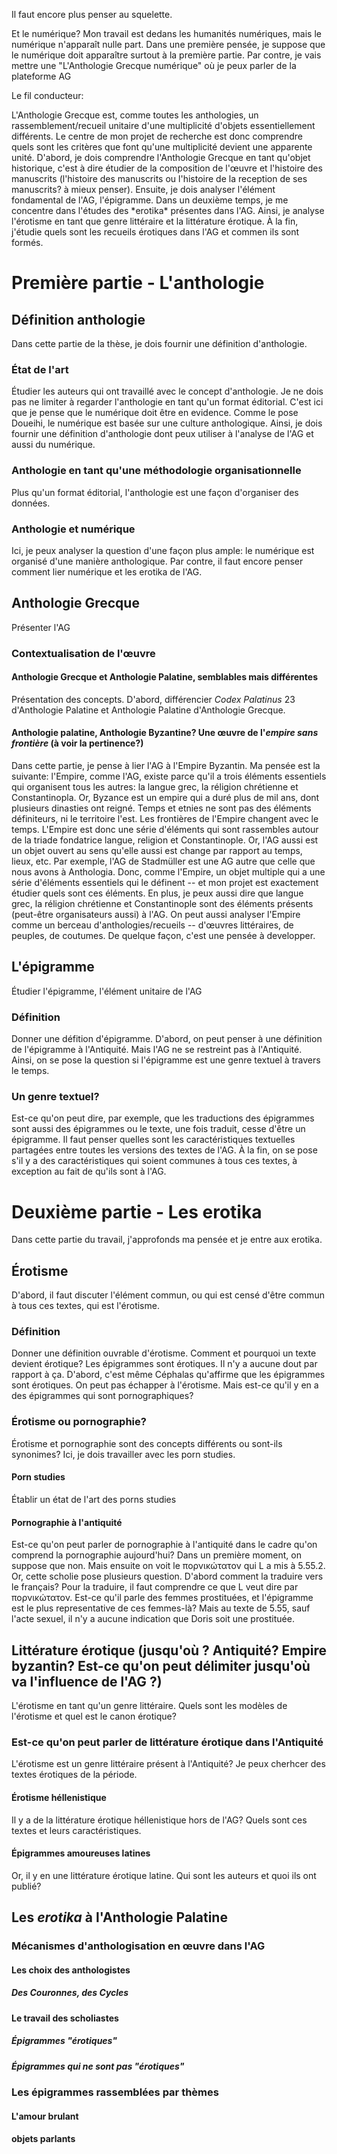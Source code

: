 <p>Il faut encore plus penser au squelette. </p>
<p>Et le numérique? Mon travail est dedans les humanités numériques, mais le numérique n'apparaît nulle part. Dans une première pensée, je suppose que le numérique doit apparaître surtout à la première partie. Par contre, je vais mettre une "L'Anthologie Grecque numérique" où je peux parler de la plateforme AG</p>
<p>Le fil conducteur:</p>
<p>L'Anthologie Grecque est, comme toutes les anthologies, un rassemblement/recueil unitaire d'une multiplicité d'objets essentiellement différents. Le centre de mon projet de recherche est donc comprendre quels sont les critères que font qu'une multiplicité devient une apparente unité. D'abord, je dois comprendre l'Anthologie Grecque en tant qu'objet historique, c'est à dire étudier de la composition de l'œuvre et l'histoire des manuscrits (l'histoire des manuscrits ou l'histoire de la reception de ses manuscrits? à mieux penser). Ensuite, je dois analyser l'élément fondamental de l'AG, l'épigramme. Dans un deuxième temps, je me concentre dans l'études des *erotika* présentes dans l'AG. Ainsi, je analyse l'érotisme en tant que genre littéraire et la littérature érotique. À la fin, j'étudie quels sont les recueils érotiques dans l'AG et commen ils sont formés. </p>

# Première partie - L'anthologie
## Définition anthologie
Dans cette partie de la thèse, je dois fournir une définition d'anthologie.
### État de l'art
Étudier les auteurs qui ont travaillé avec le concept d'anthologie. Je ne dois pas ne limiter à regarder l'anthologie en tant qu'un format éditorial. C'est ici que je pense que le numérique doit être en evidence. Comme le pose Doueihi, le numérique est basée sur une culture anthologique. Ainsi, je dois fournir une définition d'anthologie dont peux utiliser à l'analyse de l'AG et aussi du numérique.
### Anthologie en tant qu'une méthodologie organisationnelle
Plus qu'un format éditorial, l'anthologie est une façon d'organiser des données. 
### Anthologie et numérique
Ici, je peux analyser la question d'une façon plus ample: le numérique est organisé d'une manière anthologique. Par contre, il faut encore penser comment lier numérique et les erotika de l'AG.
## Anthologie Grecque
Présenter l'AG
### Contextualisation de l'œuvre
#### Anthologie Grecque et Anthologie Palatine, semblables mais différentes
Présentation des concepts. D'abord, différencier *Codex Palatinus* 23 d'Anthologie Palatine et Anthologie Palatine d'Anthologie Grecque.
#### Anthologie palatine, Anthologie Byzantine? Une œuvre de l'*empire sans frontière* (à voir la pertinence?)
Dans cette partie, je pense à lier l'AG à l'Empire Byzantin. Ma pensée est la suivante: l'Empire, comme l'AG, existe parce qu'il a trois éléments essentiels qui organisent tous les autres: la langue grec, la réligion chrétienne et Constantinopla. Or, Byzance est un empire qui a duré plus de mil ans, dont plusieurs dinasties ont reigné. Temps et etnies ne sont pas des éléments définiteurs, ni le territoire l'est. Les frontières de l'Empire changent avec le temps. L'Empire est donc une série d'éléments qui sont rassembles autour de la triade fondatrice langue, religion et Constantinople. Or, l'AG aussi est un objet ouvert au sens qu'elle aussi est change par rapport au temps, lieux, etc. Par exemple, l'AG de Stadmüller est une AG autre que celle que nous avons à Anthologia. Donc, comme l'Empire, un objet multiple qui a une série d'éléments essentiels qui le définent -- et mon projet est exactement étudier quels sont ces éléments. En plus, je peux aussi dire que langue grec, la réligion chrétienne et Constantinople sont des éléments présents (peut-être organisateurs aussi) à l'AG.
On peut aussi analyser l'Empire comme un berceau d'anthologies/recueils -- d'œuvres littéraires, de peuples, de coutumes. 
De quelque façon, c'est une pensée à developper.
## L'épigramme
Étudier l'épigramme, l'élément unitaire de l'AG
### Définition
Donner une défition d'épigramme.
D'abord, on peut penser à une définition de l'épigramme à l'Antiquité.
Mais l'AG ne se restreint pas à l'Antiquité. Ainsi, on se pose la question si l'épigramme est une genre textuel à travers le temps.
### Un genre textuel?
Est-ce qu'on peut dire, par exemple, que les traductions des épigrammes sont aussi des épigrammes ou le texte, une fois traduit, cesse d'être un épigramme.
Il faut penser quelles sont les caractéristiques textuelles partagées entre toutes les versions des textes de l'AG. À la fin, on se pose s'il y a des caractéristiques qui soient communes à tous ces textes, à exception au fait de qu'ils sont à l'AG. 
# Deuxième partie - Les erotika
Dans cette partie du travail, j'approfonds ma pensée et je entre aux erotika.
## Érotisme
D'abord, il faut discuter l'élément commun, ou qui est censé d'être commun à tous ces textes, qui est l'érotisme. 
### Définition
Donner une définition ouvrable d'érotisme.
Comment et pourquoi un texte devient érotique?
Les épigrammes sont érotiques. Il n'y a aucune dout par rapport à ça. D'abord, c'est même Céphalas qu'affirme que les épigrammes sont érotiques. On peut pas échapper à l'érotisme.
Mais est-ce qu'il y en a des épigrammes qui sont pornographiques?
### Érotisme ou pornographie?
Érotisme et pornographie sont des concepts différents ou sont-ils synonimes?
Ici, je dois travailler avec les porn studies. 
#### Porn studies
Établir un état de l'art des porns studies
#### Pornographie à l'antiquité
Est-ce qu'on peut parler de pornographie à l'antiquité dans le cadre qu'on comprend la pornographie aujourd'hui?
Dans un première moment, on suppose que non. Mais ensuite on voit le πορνικώτατον qui L a mis à 5.55.2.
Or, cette scholie pose plusieurs question. D'abord comment la traduire vers le français?
Pour la traduire, il faut comprendre ce que L veut dire par πορνικώτατον. Est-ce qu'il parle des femmes prostituées, et l'épigramme est le plus representative de ces femmes-là? Mais au texte de 5.55, sauf l'acte sexuel, il n'y a aucune indication que Doris soit une prostituée. 
## Littérature érotique (jusqu'où ? Antiquité? Empire byzantin? Est-ce qu'on peut délimiter jusqu'où va l'influence de l'AG ?)
L'érotisme en tant qu'un genre littéraire.
Quels sont les modèles de l'érotisme et quel est le canon érotique?
### Est-ce qu'on peut parler de littérature érotique dans l'Antiquité
L'érotisme est un genre littéraire présent à l'Antiquité?
Je peux cherhcer des textes érotiques de la période.
#### Érotisme héllenistique
Il y a de la littérature érotique héllenistique hors de l'AG? Quels sont ces textes et leurs caractéristiques.
#### Épigrammes amoureuses latines 
Or, il y en une littérature érotique latine. Qui sont les auteurs et quoi ils ont publié?
## Les *erotika* à l'Anthologie Palatine
### Mécanismes d'anthologisation en œuvre dans l'AG
#### Les choix des anthologistes
##### Des Couronnes, des Cycles
#### Le travail des scholiastes
##### Épigrammes "érotiques"
##### Épigrammes qui ne sont pas "érotiques"
### Les épigrammes rassemblées par thèmes
#### L'amour brulant
#### objets parlants

